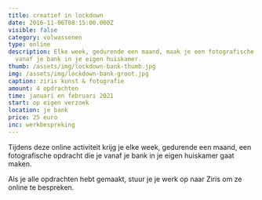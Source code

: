 ```yaml
---
title: creatief in lockdown
date: 2016-11-06T08:15:00.000Z
visible: false
category: volwassenen
type: online
description: Elke week, gedurende een maand, maak je een fotografische opdracht
  vanaf je bank in je eigen huiskamer.
thumb: /assets/img/lockdown-bank-thumb.jpg
img: /assets/img/lockdown-bank-groot.jpg
caption: ziris kunst & fotografie
amount: 4 opdrachten
time: januari en februari 2021
start: op eigen verzoek
location: je bank
price: 25 euro
inc: werkbespreking
---
```

Tijdens deze online activiteit krijg je elke week, gedurende een maand, een fotografische opdracht die je vanaf je bank in je eigen huiskamer gaat maken. 

Als je alle opdrachten hebt gemaakt, stuur je je werk op naar Ziris om ze online te bespreken.